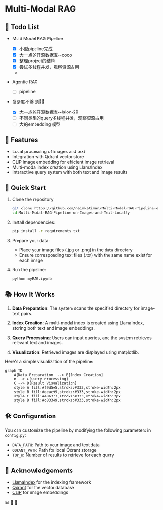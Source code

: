 # Multi-Modal RAG 

## 📑 Todo List
- Multi Model RAG Pipeline
   - [x] 小型pipeline完成
   - [x] 大一点的开源数据库--coco
   - [x] 整理project的结构
   - [x] 尝试多线程并发，观察资源占用
   - 



- Agentic RAG
   - [ ] pipeline
   
- 复杂度不够 烦🤦‍♀️
   - [x] 大一点的开源数据库--laion-2B
   - [ ] 不同类型的query多线程并发，观察资源占用
   - [ ] 大的embedding 模型
## 🌟 Features

- Local processing of images and text
- Integration with Qdrant vector store
- CLIP image embedding for efficient image retrieval
- Multi-modal index creation using LlamaIndex
- Interactive query system with both text and image results



## 🚀 Quick Start

1. Clone the repository:
   ```bash
   git clone https://github.com/naimkatiman/Multi-Modal-RAG-Pipeline-on-Images-and-Text-Locally.git
   cd Multi-Modal-RAG-Pipeline-on-Images-and-Text-Locally
   ```

2. Install dependencies:
   ```bash
   pip install -r requirements.txt
   ```

3. Prepare your data:
   - Place your image files (.jpg or .png) in the `data` directory
   - Ensure corresponding text files (.txt) with the same name exist for each image

4. Run the pipeline:
   ```python
   python myRAG.ipynb
   ```

## 📚 How It Works

1. **Data Preparation**: The system scans the specified directory for image-text pairs.

2. **Index Creation**: A multi-modal index is created using LlamaIndex, storing both text and image embeddings.

3. **Query Processing**: Users can input queries, and the system retrieves relevant text and images.

4. **Visualization**: Retrieved images are displayed using matplotlib.

Here's a simple visualization of the pipeline:

```mermaid
graph TD
    A[Data Preparation] --> B[Index Creation]
    B --> C[Query Processing]
    C --> D[Result Visualization]
    style A fill:#f9d5e5,stroke:#333,stroke-width:2px
    style B fill:#eeac99,stroke:#333,stroke-width:2px
    style C fill:#e06377,stroke:#333,stroke-width:2px
    style D fill:#c83349,stroke:#333,stroke-width:2px
```



## 🛠️ Configuration

You can customize the pipeline by modifying the following parameters in `config.py`:

- `DATA_PATH`: Path to your image and text data
- `QDRANT_PATH`: Path for local Qdrant storage
- `TOP_K`: Number of results to retrieve for each query





## 🙏 Acknowledgements

- [LlamaIndex](https://github.com/jerryjliu/llama_index) for the indexing framework
- [Qdrant](https://github.com/qdrant/qdrant) for the vector database
- [CLIP](https://github.com/openai/CLIP) for image embeddings

📊 📄 🤝


